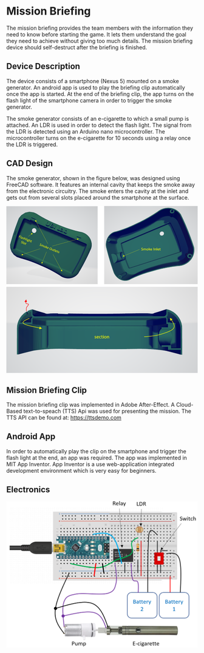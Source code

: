 # Mission Briefing
The mission briefing provides the team members with the information they need to know before starting the game. It lets them understand the goal they need to achieve without giving too much details. The mission briefing device should self-destruct after the briefing is finished.

## Device Description
The device consists of a smartphone (Nexus 5) mounted on a smoke generator. An android app is used to play the briefing clip automatically once the app is started. At the end of the briefing clip, the app turns on the flash light of the smartphone camera in order to trigger the smoke generator. 

The smoke generator consists of an e-cigarette to which a small pump is attached. An LDR is used in order to detect the flash light. The signal from the LDR is detected using an Arduino nano microcontroller. The microcontroller turns on the e-cigarette for 10 seconds using a relay once the LDR is triggered.

## CAD Design
The smoke generator, shown in the figure below, was designed using FreeCAD software. It features an internal cavity that keeps the smoke away from the electronic circuitry. The smoke enters the cavity at the inlet and gets out from several slots placed around the smartphone at the surface.

![CAD Image](https://github.com/ubilab-escape/mission-briefing/blob/master/CAD/Images/0.png)

## Mission Briefing Clip
The mission briefing clip was implemented in Adobe After-Effect. A Cloud-Based text-to-speach (TTS) Api was used for presenting the mission. The TTS API can be found at: https://ttsdemo.com

## Android App
In order to automatically play the clip on the smartphone and trigger the flash light at the end, an app was required. The app was implemented in MIT App Inventor. App Inventor is a use web-application integrated development environment which is very easy for beginners.

## Electronics 
![Circuit Image](https://github.com/ubilab-escape/mission-briefing/blob/master/Circuit.PNG)
